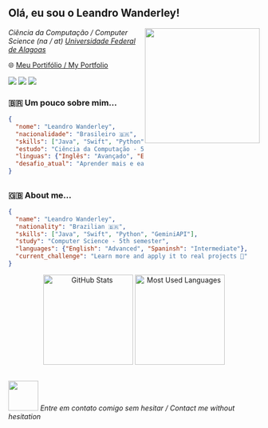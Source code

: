 <h2> Olá, eu sou o Leandro Wanderley!</h2>
<img align='right' src="https://user-images.githubusercontent.com/74038190/229223263-cf2e4b07-2615-4f87-9c38-e37600f8381a.gif" width="230">
<p><em>Ciência da Computação / Computer Science  (na / at) <a href="https://ufal.br/">Universidade Federal de Alagoas</a></br></em></p>
<p>🌐 <a href="https://leandrowanderley.github.io/Portfolio/" target="_blank">Meu Portifólio / My Portfolio</a></p>

<div> 
  <a href="https://instagram.com/leandrowcavalcante" target="_blank"><img src="https://img.shields.io/badge/-Instagram-%23E4405F?style=for-the-badge&logo=instagram&logoColor=white" target="_blank"></a>
  <a href = "mailto:devleandromcz@gmail.com"><img src="https://img.shields.io/badge/-Gmail-%23333?style=for-the-badge&logo=gmail&logoColor=white" target="_blank"></a>
  <a href="https://www.linkedin.com/in/leandro-wanderley/" target="_blank"><img src="https://img.shields.io/badge/-LinkedIn-%230077B5?style=for-the-badge&logo=linkedin&logoColor=white" target="_blank"></a> 
</div>



<h3> 🇧🇷 Um pouco sobre mim... </h3>

```json
{
  "nome": "Leandro Wanderley",
  "nacionalidade": "Brasileiro 🇧🇷",
  "skills": ["Java", "Swift", "Python", "GeminiAPI"],
  "estudo": "Ciência da Computação - 5º período",
  "linguas": {"Inglês": "Avançado", "Espanhol": "Intermediário"},
  "desafio_atual": "Aprender mais e eaplicar em projetos reais 🍎"
}
```

##

<h3> 🇬🇧 About me... </h3>

```json
{
  "name": "Leandro Wanderley",
  "nationality": "Brazilian 🇧🇷",
  "skills": ["Java", "Swift", "Python", "GeminiAPI"],
  "study": "Computer Science - 5th semester",
  "languages": {"English": "Advanced", "Spaninsh": "Intermediate"},
  "current_challenge": "Learn more and apply it to real projects 🍎"
}
```

<p align="center">   <img height="180rem" alt="GitHub Stats" src="https://github-readme-stats.vercel.app/api?username=leandrowanderley&show_icons=true&theme=dark&bg_color=0d1117&border_radius=15&border_color=0d1117&count_private=true&rank_icon=github"/>   <img height="180rem" alt="Most Used Languages" src="https://github-readme-stats.vercel.app/api/top-langs/?username=leandrowanderley&langs_count=5&layout=compact&theme=dark&bg_color=0d1117&border_radius=15&border_color=0d1117"/> </p>

##

<img src=https://media.tenor.com/MsDITCC1W7oAAAAi/club-penguin.gif width="60"> <em> Entre em contato comigo sem hesitar / Contact me without hesitation </em>
